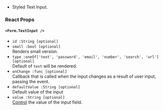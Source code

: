 * Styled Text Input.

### React Props

#### `<Form.TextInput />`
* `id :String [optional]`  
* `small :bool [optional]`  
Renders small version.
* `type :oneOf['text', 'password', 'email', 'number', 'search', 'url'] [optional]`  
Default of `text` will be rendered.
* `onChange :func [optional]`  
Callback that is called when the input changes as a result of user input, passing the event.
* `defaultValue :String [optional]`  
Default value of the input
* `value :String [optional]`  
[Control](https://facebook.github.io/react/docs/forms.html#controlled-components) the value of the input field.
